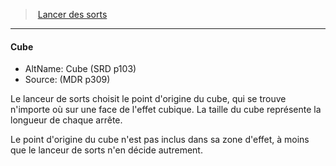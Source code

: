 ﻿---
!GenericItem
Name: Cube
AltName: Cube (SRD p103)
Source: (MDR p309)
Id: spellcasting_hd.md#cube
ParentLink: spellcasting_hd.md#lancer-des-sorts
ParentName: Lancer des sorts
NameLevel: 4
Attributes: {}
AttributesDictionary: >+
  {}

---
> [Lancer des sorts](hd_spellcasting.md)

---

#### Cube

- AltName: Cube (SRD p103)
- Source: (MDR p309)

Le lanceur de sorts choisit le point d'origine du cube, qui se trouve n'importe où sur une face de l'effet cubique. La taille du cube représente la longueur de chaque arrête.

Le point d'origine du cube n'est pas inclus dans sa zone d'effet, à moins que le lanceur de sorts n'en décide autrement.

